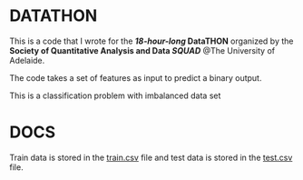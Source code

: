 # DATATHON
This is a code that I wrote for the **_18-hour-long_ DataTHON** organized by the **Society of Quantitative Analysis and Data _SQUAD_** @The University of Adelaide.

The code takes a set of features as input to predict a binary output. 

This is a classification problem with imbalanced data set

# DOCS
Train data is stored in the [train.csv](https://github.com/Ramisa1231/DATATHON/blob/main/train.csv/) file and test data is stored in the [test.csv](https://github.com/Ramisa1231/DATATHON/blob/main/test.csv/) file.

